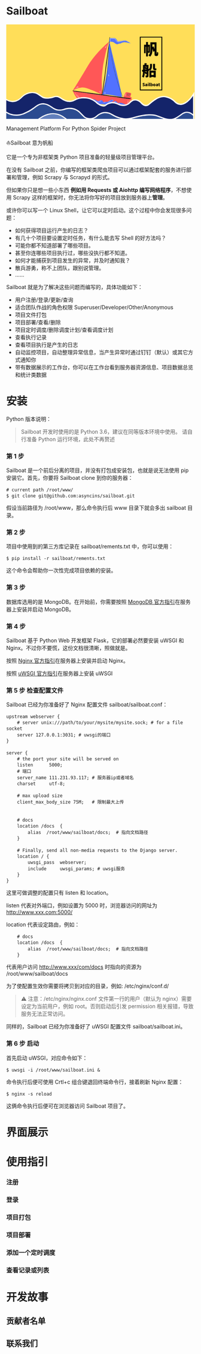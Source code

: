 # Sailboat

![Sailboat slogen](https://github.com/asyncins/sailboat/blob/master/image/sailboat-slogen.png)

Management Platform For Python Spider Project

⛵️Sailboat 意为帆船 

它是一个专为非框架类 Python 项目准备的轻量级项目管理平台。

在没有 Sailboat 之前，你编写的框架类爬虫项目可以通过框架配套的服务进行部署和管理，例如 Scrapy 与 Scrapyd 的形式。

但如果你只是想一些小东西 **例如用 Requests 或 Aiohttp 编写网络程序**，不想使用 Scrapy 这样的框架时，你无法将你写好的项目放到服务器上**管理**。

或许你可以写一个 Linux Shell，让它可以定时启动。这个过程中你会发现很多问题：

- 如何获得项目运行产生的日志？
- 有几十个项目要设置定时任务，有什么能去写 Shell 的好方法吗？
- 可能你都不知道部署了哪些项目。
- 甚至你连哪些项目执行过，哪些没执行都不知道。
- 如何才能捕获到项目发生的异常，并及时通知我？
- 散兵游勇，称不上团队，跟别说管理。
- ……

Sailboat 就是为了解决这些问题而编写的，具体功能如下：

- 用户注册/登录/更新/查询
- 适合团队作战的角色权限 Superuser/Developer/Other/Anonymous
- 项目文件打包
- 项目部署/查看/删除
- 项目定时调度/删除调度计划/查看调度计划
- 查看执行记录
- 查看项目执行是产生的日志
- 自动监控项目，自动整理异常信息，当产生异常时通过钉钉（默认）或其它方式通知你
- 带有数据展示的工作台，你可以在工作台看到服务器资源信息、项目数据总览和统计类数据

# 安装

Python 版本说明：

> Sailboat 开发时使用的是 Python 3.6，建议在同等版本环境中使用。
> 请自行准备 Python 运行环境，此处不再赘述

### 第 1 步

Sailboat 是一个前后分离的项目，并没有打包成安装包，也就是说无法使用 pip 安装它。首先，你要将 Sailboat clone 到你的服务器：

```
# current path /root/www/
$ git clone git@github.com:asyncins/sailboat.git
```
假设当前路径为 /root/www，那么命令执行后 www 目录下就会多出 sailboat 目录。

### 第 2 步
项目中使用到的第三方库记录在 sailboat/rements.txt 中，你可以使用：

```
$ pip install -r sailboat/rements.txt
```
这个命令会帮助你一次性完成项目依赖的安装。

### 第 3 步

数据库选用的是 MongoDB。在开始前，你需要按照 [MongoDB 官方指引](https://docs.mongodb.com/manual/installation/)在服务器上安装并启动 MongoDB。


### 第 4 步

Sailboat 基于 Python Web 开发框架 Flask，它的部署必然要安装 uWSGI 和 Nginx。不过你不要慌，这份文档很清晰，照做就是。

按照 [Nginx 官方指引](http://nginx.org/en/docs/install.html)在服务器上安装并启动 Nginx。

按照 [uWSGI 官方指引](https://uwsgi-docs.readthedocs.io/en/latest/Install.html)在服务器上安装 uWSGI


### 第 5 步 检查配置文件

Sailboat 已经为你准备好了 Nginx 配置文件 sailboat/sailboat.conf：

```
upstream webserver {
    # server unix:///path/to/your/mysite/mysite.sock; # for a file socket
    server 127.0.0.1:3031; # uwsgi的端口
}

server {
    # the port your site will be served on
    listen      5000;
    # 端口
    server_name 111.231.93.117; # 服务器ip或者域名
    charset     utf-8;

    # max upload size
    client_max_body_size 75M;   # 限制最大上传


    # docs
    location /docs  {
        alias  /root/www/sailboat/docs;  # 指向文档路径
    }

    # Finally, send all non-media requests to the Django server.
    location / {
        uwsgi_pass  webserver;
        include     uwsgi_params; # uwsgi服务
    }
}
```

这里可做调整的配置只有 listen 和 location。

listen 代表对外端口，例如设置为 5000 时，浏览器访问的网址为 http://www.xxx.com:5000/

location 代表设定路由，例如：

```
    # docs
    location /docs  {
        alias  /root/www/sailboat/docs;  # 指向文档路径
    }

```
代表用户访问 http://www.xxx/com/docs 时指向的资源为 /root/www/sailboat/docs

为了使配置生效你需要将拷贝到对应的目录，例如: /etc/nginx/conf.d/

> ⚠️ 注意：/etc/nginx/nginx.conf 文件第一行的用户（默认为 nginx）需要设定为当前用户，例如 root。否则启动后引发 permission 相关报错，导致服务无法正常访问。

同样的，Sailboat 已经为你准备好了 uWSGI 配置文件 sailboat/sailboat.ini。

### 第 6 步 启动

首先启动 uWSGI，对应命令如下：

```
$ uwsgi -i /root/www/sailboat.ini &
```
命令执行后便可使用 Crtl+c 组合键退回终端命令行，接着刷新 Nginx 配置：

```
$ nginx -s reload
```
这俩命令执行后便可在浏览器访问 Sailboat 项目了。




# 界面展示

# 使用指引

### 注册

### 登录

### 项目打包

### 项目部署

### 添加一个定时调度

### 查看记录或列表

# 开发故事

## 贡献者名单

## 联系我们
